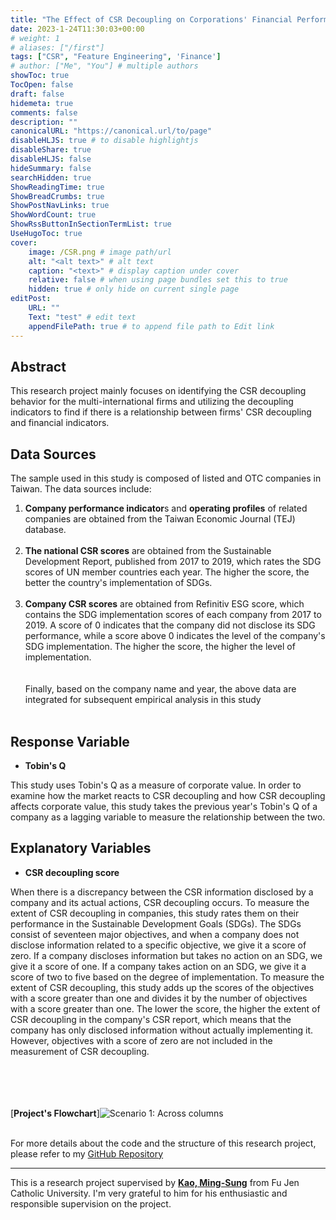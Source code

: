```yaml
---
title: "The Effect of CSR Decoupling on Corporations' Financial Performance"
date: 2023-1-24T11:30:03+00:00
# weight: 1
# aliases: ["/first"]
tags: ["CSR", "Feature Engineering", 'Finance']
# author: ["Me", "You"] # multiple authors
showToc: true
TocOpen: false
draft: false
hidemeta: true
comments: false
description: ""
canonicalURL: "https://canonical.url/to/page"
disableHLJS: true # to disable highlightjs
disableShare: true
disableHLJS: false
hideSummary: false
searchHidden: true
ShowReadingTime: true
ShowBreadCrumbs: true
ShowPostNavLinks: true
ShowWordCount: true
ShowRssButtonInSectionTermList: true
UseHugoToc: true
cover:
    image: /CSR.png # image path/url
    alt: "<alt text>" # alt text
    caption: "<text>" # display caption under cover
    relative: false # when using page bundles set this to true
    hidden: true # only hide on current single page
editPost:
    URL: ""
    Text: "test" # edit text
    appendFilePath: true # to append file path to Edit link
---
```

## Abstract
This research project mainly focuses on identifying the CSR decoupling behavior for the multi-international firms and utilizing the decoupling indicators to find if there is a relationship between firms' CSR decoupling and financial indicators. 


## Data Sources
The sample used in this study is composed of listed and OTC companies in Taiwan. The data sources include: 
1. **Company performance indicator**s and **operating profiles** of related companies are obtained from the Taiwan Economic Journal (TEJ) database. 
<br/><br/> 
2. **The national CSR scores** are obtained from the Sustainable Development Report, published from 2017 to 2019, which rates the SDG scores of UN member countries each year. The higher the score, the better the country's implementation of SDGs. 
<br/><br/> 
3. **Company CSR scores** are obtained from Refinitiv ESG score, which contains the SDG implementation scores of each company from 2017 to 2019. A score of 0 indicates that the company did not disclose its SDG performance, while a score above 0 indicates the level of the company's SDG implementation. The higher the score, the higher the level of implementation.\
<br/><br/> 
Finally, based on the company name and year, the above data are integrated for subsequent empirical analysis in this study
<br/><br/>

## Response Variable
* **Tobin's Q**

This study uses Tobin's Q as a measure of corporate value. In order to examine how the market reacts to CSR decoupling and how CSR decoupling affects corporate value, this study takes the previous year's Tobin's Q of a company as a lagging variable to measure the relationship between the two.

## Explanatory Variables
* **CSR decoupling score**

When there is a discrepancy between the CSR information disclosed by a company and its actual actions, CSR decoupling occurs. To measure the extent of CSR decoupling in companies, this study rates them on their performance in the Sustainable Development Goals (SDGs). The SDGs consist of seventeen major objectives, and when a company does not disclose information related to a specific objective, we give it a score of zero. If a company discloses information but takes no action on an SDG, we give it a score of one. If a company takes action on an SDG, we give it a score of two to five based on the degree of implementation. To measure the extent of CSR decoupling, this study adds up the scores of the objectives with a score greater than one and divides it by the number of objectives with a score greater than one. The lower the score, the higher the extent of CSR decoupling in the company's CSR report, which means that the company has only disclosed information without actually implementing it. However, objectives with a score of zero are not included in the measurement of CSR decoupling.


<br/><br/> 
<br/><br/> 
[**Project's Flowchart**]![Scenario 1: Across columns](/flow.jpeg) <br/>
<br/> 

For more details about the code and the structure of this research project, please refer to my [GitHub Repository](https://github.com/yueeeeeee87/CSR_decoupling)
___
This is a research project supervised by [**Kao, Ming-Sung**](http://bba.fib.fju.edu.tw/index.php?action=teacher-detail&id=34/) from Fu Jen Catholic University. I'm very grateful to him for his enthusiastic and responsible supervision on the project.







